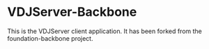 VDJServer-Backbone
===================

This is the VDJServer client application. It has been forked from the foundation-backbone project.  
